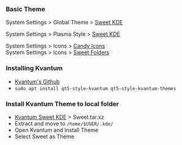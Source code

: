 ### Basic Theme
System Settings > Global Theme > [Sweet KDE](https://store.kde.org/p/1294729)  

System Settings > Plasma Style > [Sweet KDE](https://store.kde.org/p/1294174)  

System Settings > Icons > [Candy Icons](https://store.kde.org/p/1305251)  
System Settings > Icons > [Sweet Folders](https://store.kde.org/p/1284047)  

### Installing Kvantum
- [Kvantum's Github](https://github.com/tsujan/Kvantum/tree/master/Kvantum)  
- `sudo apt install qt5-style-kvantum qt5-style-kvantum-themes`

### Install Kvantum Theme to local folder
- [Kvantum Sweet KDE](https://store.kde.org/p/1294013/) > Sweet.tar.xz	
- Extract and move to `/home/$USER/.kde/`
- Open Kvantum and Install Theme
- Select Sweet as Theme

